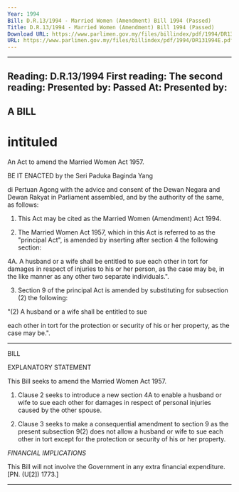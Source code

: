 ```yaml
---
Year: 1994
Bill: D.R.13/1994 - Married Women (Amendment) Bill 1994 (Passed)
Title: D.R.13/1994 - Married Women (Amendment) Bill 1994 (Passed)
Download URL: https://www.parlimen.gov.my/files/billindex/pdf/1994/DR131994E.pdf
URL: https://www.parlimen.gov.my/files/billindex/pdf/1994/DR131994E.pdf
---
```

---
Reading:
D.R.13/1994
First reading:
The second reading:
Presented by:
Passed At:
Presented by:
---

## A BILL

# intituled

An Act to amend the Married Women Act 1957.

BE IT ENACTED by the Seri Paduka Baginda Yang

di Pertuan Agong with the advice and consent of the
Dewan Negara and Dewan Rakyat in Parliament
assembled, and by the authority of the same, as follows:

1. This Act may be cited as the Married Women
(Amendment) Act 1994.

2. The Married Women Act 1957, which in this Act is
referred to as the "principal Act", is amended by
inserting after section 4 the following section:

4A. A husband or a wife shall be entitled to
sue each other in tort for damages in respect
of injuries to his or her person, as the case
may be, in the like manner as any other two
separate individuals.".

3. Section 9 of the principal Act is amended by
substituting for subsection (2) the following:

"(2) A husband or a wife shall be entitled to sue

each other in tort for the protection or security of
his or her property, as the case may be.".


-----

BILL

EXPLANATORY STATEMENT

This Bill seeks to amend the Married Women Act 1957.

1. Clause 2 seeks to introduce a new section 4A to enable a
husband or wife to sue each other for damages in respect of
personal injuries caused by the other spouse.

2. Clause 3 seeks to make a consequential amendment to section
9 as the present subsection 9(2) does not allow a husband or wife
to sue each other in tort except for the protection or security of his
or her property.

_FINANCIAL_ _IMPLICATIONS_

This Bill will not involve the Government in any extra financial
expenditure. [PN. (U[2]) 1773.]


-----

